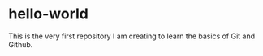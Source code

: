 # hello-world
This is the very first repository I am creating to learn the basics of Git and Github.
